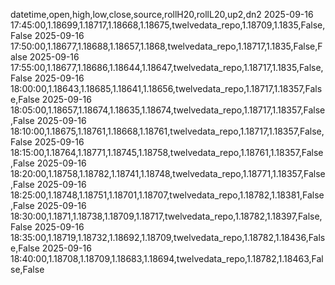 datetime,open,high,low,close,source,rollH20,rollL20,up2,dn2
2025-09-16 17:45:00,1.18699,1.18717,1.18668,1.18675,twelvedata_repo,1.18709,1.1835,False,False
2025-09-16 17:50:00,1.18677,1.18688,1.18657,1.1868,twelvedata_repo,1.18717,1.1835,False,False
2025-09-16 17:55:00,1.18677,1.18686,1.18644,1.18647,twelvedata_repo,1.18717,1.1835,False,False
2025-09-16 18:00:00,1.18643,1.18685,1.18641,1.18656,twelvedata_repo,1.18717,1.18357,False,False
2025-09-16 18:05:00,1.18657,1.18674,1.18635,1.18674,twelvedata_repo,1.18717,1.18357,False,False
2025-09-16 18:10:00,1.18675,1.18761,1.18668,1.18761,twelvedata_repo,1.18717,1.18357,False,False
2025-09-16 18:15:00,1.18764,1.18771,1.18745,1.18758,twelvedata_repo,1.18761,1.18357,False,False
2025-09-16 18:20:00,1.18758,1.18782,1.18741,1.18748,twelvedata_repo,1.18771,1.18357,False,False
2025-09-16 18:25:00,1.18748,1.18751,1.18701,1.18707,twelvedata_repo,1.18782,1.18381,False,False
2025-09-16 18:30:00,1.1871,1.18738,1.18709,1.18717,twelvedata_repo,1.18782,1.18397,False,False
2025-09-16 18:35:00,1.18719,1.18732,1.18692,1.18709,twelvedata_repo,1.18782,1.18436,False,False
2025-09-16 18:40:00,1.18708,1.18709,1.18683,1.18694,twelvedata_repo,1.18782,1.18463,False,False
